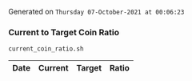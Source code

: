Generated on `Thursday 07-October-2021 at 00:06:23`

### Current to Target Coin Ratio
`current_coin_ratio.sh`

Date|Current|Target|Ratio
---|---|---|---
